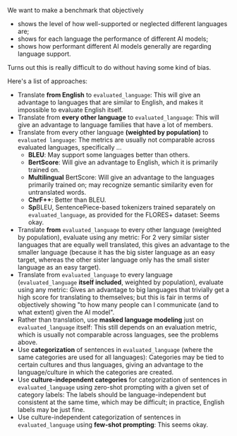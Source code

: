 We want to make a benchmark that objectively

- shows the level of how well-supported or neglected different languages are;
- shows for each language the performance of different AI models;
- shows how performant different AI models generally are regarding language support.

Turns out this is really difficult to do without having some kind of bias.

Here's a list of approaches:

- Translate **from English** to `evaluated_language`: This will give an advantage to languages that are similar to English, and makes it impossible to evaluate English itself.
- Translate from **every other language** to `evaluated_language`: This will give an advantage to language families that have a lot of members.
- Translate from every other language **(weighted by population)** to `evaluated language`: The metrics are usually not comparable across evaluated languages, specifically ...
  - **BLEU**: May support some languages better than others.
  - **BertScore**: Will give an advantage to English, which it is primarily trained on.
  - **Multilingual** BertScore: Will give an advantage to the languages primarily trained on; may recognize semantic similarity even for untranslated words.
  - **ChrF++**: Better than BLEU.
  - **Sp**BLEU, SentencePiece-based tokenizers trained separately on `evaluated_language`, as provided for the FLORES+ dataset: Seems okay.
- Translate **from** `evaluated_language` to every other language (weighted by population), evaluate using any metric: For 2 very similar sister languages that are equally well translated, this gives an advantage to the smaller language (because it has the big sister language as an easy target, whereas the other sister language only has the small sister language as an easy target).
- Translate from `evaluated_language` to every language (`evaluated_language` **itself included**, weighted by population), evaluate using any metric: Gives an advantage to big languages that trivially get a high score for translating to themselves; but this is fair in terms of objectively showing "to how many people can I communicate (and to what extent) given the AI model".
- Rather than translation, use **masked language modeling** just on `evaluated_language` itself: This still depends on an evaluation metric, which is usually not comparable across languages, see the problems above.
- Use **categorization** of sentences in `evaluated_language` (where the same categories are used for all languages): Categories may be tied to certain cultures and thus languages, giving an advantage to the language/culture in which the categories are created.
- Use **culture-independent categories** for categorization of sentences in `evaluated_language` using zero-shot prompting with a given set of category labels: The labels should be language-independent but consistent at the same time, which may be difficult; in practice, English labels may be just fine.
- Use culture-independent categorization of sentences in `evaluated_language` using **few-shot prompting**: This seems okay.